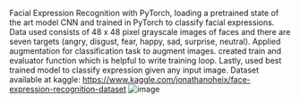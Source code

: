 Facial Expression Recognition with PyTorch, loading a pretrained state of the art model CNN and trained in PyTorch to classify facial expressions. Data used consists of 48 x 48 pixel grayscale images of faces and there are seven targets (angry, disgust, fear, happy, sad, surprise, neutral). Applied augmentation for classification task to augment images. created train and evaluator function which is helpful to write training loop. Lastly, used best trained model to classify expression given any input image.
Dataset available at kaggle: https://www.kaggle.com/jonathanoheix/face-expression-recognition-dataset
![image](https://github.com/user-attachments/assets/205bc608-5f23-4b0f-8fd3-f5d049006e01)
